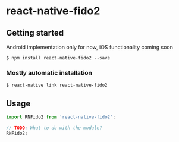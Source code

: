 # react-native-fido2

## Getting started

Android implementation only for now, iOS functionality coming soon

`$ npm install react-native-fido2 --save`

### Mostly automatic installation

`$ react-native link react-native-fido2`

## Usage
```javascript
import RNFido2 from 'react-native-fido2';

// TODO: What to do with the module?
RNFido2;
```
